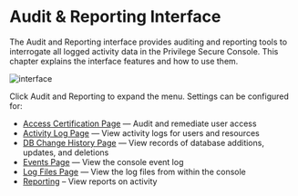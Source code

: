 # Audit & Reporting Interface

The Audit and Reporting interface provides auditing and reporting tools to interrogate all logged
activity data in the Privilege Secure Console. This chapter explains the interface features and how
to use them.

![interface](/img/product_docs/privilegesecure/4.1/accessmanagement/admin/auditreporting/interface.webp)

Click Audit and Reporting to expand the menu. Settings can be configured for:

- [Access Certification Page](/docs/privilegesecure/4.1/accessmanagement/admin/auditreporting/page/accesscertification.md)
  — Audit and remediate user access
- [Activity Log Page](/docs/privilegesecure/4.1/accessmanagement/admin/auditreporting/page/activitylog.md)
  — View activity logs for users and resources
- [DB Change History Page](/docs/privilegesecure/4.1/accessmanagement/admin/auditreporting/page/dbchangehistory.md)
  — View records of database additions, updates, and deletions
- [Events Page](/docs/privilegesecure/4.1/accessmanagement/admin/auditreporting/page/events.md)
  — View the console event log
- [Log Files Page](/docs/privilegesecure/4.1/accessmanagement/admin/auditreporting/page/logfiles.md)
  — View the log files from within the console
- [Reporting](/docs/privilegesecure/4.1/accessmanagement/admin/auditreporting/page/reporting.md)
  – View reports on activity

